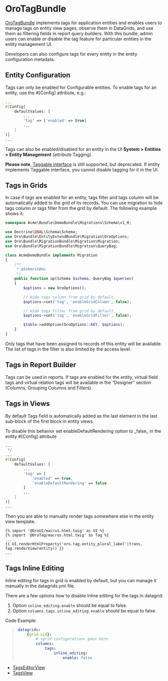 <a id="bundle-docs-platform-tag-bundle"></a>

# OroTagBundle

<a href="https://github.com/oroinc/platform/tree/master/src/Oro/Bundle/TagBundle" target="_blank">OroTagBundle</a> implements tags for application entities and enables users to manage tags on entity view pages, observe them in DataGrids, and use them as filtering fields in report query builders.
With this bundle, admin users can enable or disable the tag feature for particular entities in the entity management UI.

Developers can also configure tags for every entity in the entity configuration metadata.

## Entity Configuration

Tags can only be enabled for Configurable entities. To enable tags for an entity, use the #[Config] attribute, e.g.:

```php
...
#[Config(
    defaultValues: [
        ...
        'tag' => ['enabled' => true]
        ...
    ]
)]
...
```

Tags can also be enabled/disabled for an entity in the UI **System > Entities > Entity Management** (attribute Tagging).

**Please note**, <a href="https://github.com/oroinc/platform/blob/master/src/Oro/Bundle/TagBundle/Entity/Taggable.php" target="_blank">Taggable interface</a> is still supported, but deprecated. If entity implements Taggable interface, you cannot disable tagging for it in the UI.

## Tags in Grids

In case if tags are enabled for an entity, tags filter and tags column will be automatically added to the grid of its
records.
You can use migration to hide tags column or tags filter from the grid by default.
The following example shows it:

```php
namespace Acme\Bundle\DemoBundle\Migrations\Schema\v1_0;

use Doctrine\DBAL\Schema\Schema;
use Oro\Bundle\EntityExtendBundle\Migration\OroOptions;
use Oro\Bundle\MigrationBundle\Migration\Migration;
use Oro\Bundle\MigrationBundle\Migration\QueryBag;

class AcmeDemoBundle implements Migration
{
    /**
     * @inheritDoc
     */
    public function up(Schema $schema, QueryBag $queries)
    {
        $options = new OroOptions();

        // Hide tags column from grid by default.
        $options->set('tag', 'enableGridColumn', false);

        // Hide tags filter from grid by default.
        $options->set('tag', 'enableGridFilter', false);

        $table->addOption(OroOptions::KEY, $options);
    }
}
```

Only tags that have been assigned to records of this entity will be available. The list of tags in the filter is also limited by the access level.

## Tags in Report Builder

Tags can be used in reports. If tags are enabled for the entity, virtual field tags and virtual relation tags will be available in the “Designer” section (Columns, Grouping Columns and Filters).

## Tags in Views

By default Tags field is automatically added as the last element in the last sub-block of the first block in entity views.

To disable this behavior set enableDefaultRendering option to \_false_ in the entity #[Config] attribute

```php
...
 */
...
#[Config(
    defaultValues: [
        ...
        'tag' => [
            'enabled' => true,
            'enableDefaultRendering' => false
        ]
        ...
    ]
)]
...
```

Then you are able to manually render tags somewhere else in the entity view template.

```none
{% import '@OroUI/macros.html.twig' as UI %}
{% import '@OroTag/macros.html.twig' as Tag %}
...
{{ UI.renderHtmlProperty('oro.tag.entity_plural_label'|trans, Tag.renderView(entity)) }}
...
```

## Tags Inline Editing

Inline editing for tags in grid is enabled by default, but you can manage it manually in the datagrids.yml file.

There are a few options how to disable inline editing for the tags in datagrid:

1. Option `inline_editing.enable` should be equal to false.
2. Option `columns.tags.inline_editing.enable` should be equal to false.

Code Example:

> ```yaml
> datagrids:
>     {grid-uid}:
>         # <grid configuration> goes here
>         columns:
>             tags:
>                 inline_editing:
>                     enable: false
> ```

* [TagsEditorView](tags-editor-view.md)
* [TagsView](tags-view.md)

<!-- Frontend -->
